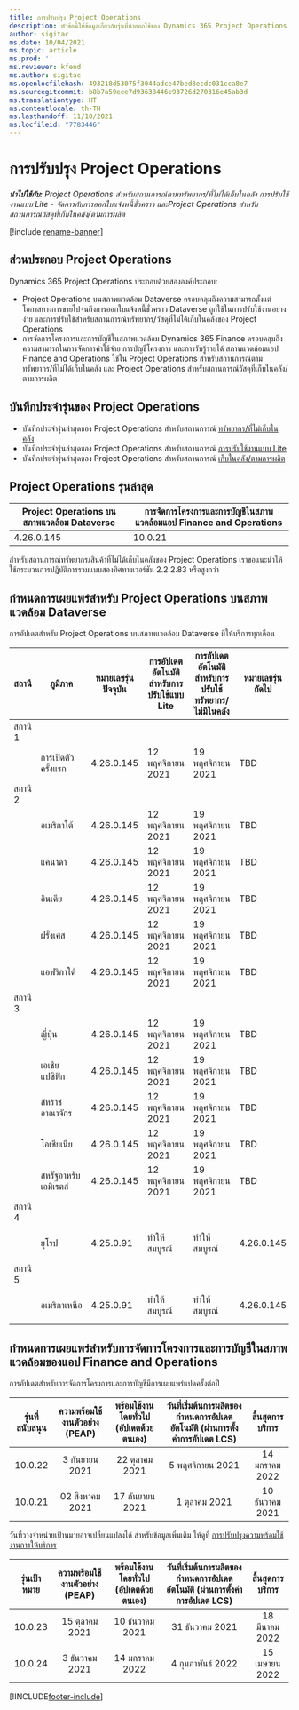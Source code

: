 ```yaml
---
title: การปรับปรุง Project Operations
description: หัวข้อนี้ให้ข้อมูลเกี่ยวกับรุ่นที่นำออกใช้ของ Dynamics 365 Project Operations
author: sigitac
ms.date: 10/04/2021
ms.topic: article
ms.prod: ''
ms.reviewer: kfend
ms.author: sigitac
ms.openlocfilehash: 493218d53075f3044adce47bed8ecdc031cca8e7
ms.sourcegitcommit: b8b7a59eee7d93638446e93726d270316e45ab3d
ms.translationtype: HT
ms.contentlocale: th-TH
ms.lasthandoff: 11/10/2021
ms.locfileid: "7783446"
---
```

# <a name="project-operations-updates"></a>การปรับปรุง Project Operations

_**นำไปใช้กับ:** Project Operations สำหรับสถานการณ์ตามทรัพยากร/ที่ไม่ได้เก็บในคลัง การปรับใช้งานแบบ Lite - จัดการกับการออกใบแจ้งหนี้ชั่วคราว และProject Operations สำหรับสถานการณ์วัสดุที่เก็บในคลัง/ตามการผลิต_

[!include [rename-banner](~/includes/cc-data-platform-banner.md)]

## <a name="project-operations-components"></a>ส่วนประกอบ Project Operations

Dynamics 365 Project Operations ประกอบด้วยสององค์ประกอบ:

- Project Operations บนสภาพแวดล้อม Dataverse ครอบคลุมถึงความสามารถตั้งแต่โอกาสทางการขายไปจนถึงการออกใบแจ้งหนี้ชั่วคราว Dataverse ถูกใช้ในการปรับใช้งานอย่างง่าย และการปรับใช้สำหรับสถานการณ์ทรัพยากร/วัสดุที่ไม่ได้เก็บในคลังของ Project Operations
- การจัดการโครงการและการบัญชีในสภาพแวดล้อม Dynamics 365 Finance ครอบคลุมถึงความสามารถในการจัดการค่าใช้จ่าย การบัญชีโครงการ และการรับรู้รายได้ สภาพแวดล้อมแอป Finance and Operations ใช้ใน Project Operations สำหรับสถานการณ์ตามทรัพยากร/ที่ไม่ได้เก็บในคลัง และ Project Operations สำหรับสถานการณ์วัสดุที่เก็บในคลัง/ตามการผลิต

## <a name="project-operations-release-notes"></a>บันทึกประจำรุ่นของ Project Operations
- บันทึกประจำรุ่นล่าสุดของ Project Operations สำหรับสถานการณ์ [ทรัพยากร/ที่ไม่เก็บในคลัง](whats-new-oct-2021-resource-based.md)
- บันทึกประจำรุ่นล่าสุดของ Project Operations สำหรับสถานการณ์ [การปรับใช้งานแบบ Lite](../pro/whats-new/whats-new-oct-2021-lite.md)
- บันทึกประจำรุ่นล่าสุดของ Project Operations สำหรับสถานการณ์ [เก็บในคลัง/ตามการผลิต](../prod-pma/whats-new/whats-new-jul-2021-stocked.md)

## <a name="project-operations-latest-version"></a>Project Operations รุ่นล่าสุด

| Project Operations บนสภาพแวดล้อม Dataverse | การจัดการโครงการและการบัญชีในสภาพแวดล้อมแอป Finance and Operations | 
| --- | --- |
| 4.26.0.145 | 10.0.21 |

สำหรับสถานการณ์ทรัพยากร/สินค้าที่ไม่ได้เก็บในคลังของ Project Operations เราขอแนะนำให้ใช้กระบวนการปฏิบัติการรวมแบบสองทิศทางเวอร์ชัน 2.2.2.83 หรือสูงกว่า

## <a name="release-schedule-for-project-operations-on-dataverse-environment"></a>กำหนดการเผยแพร่สำหรับ Project Operations บนสภาพแวดล้อม Dataverse

การอัปเดตสำหรับ Project Operations บนสภาพแวดล้อม Dataverse มีให้บริการทุกเดือน 

| สถานี | ภูมิภาค | หมายเลขรุ่นปัจจุบัน | การอัปเดตอัตโนมัติสำหรับการปรับใช้แบบ Lite | การอัปเดตอัตโนมัติสำหรับการปรับใช้ทรัพยากร/ไม่มีในคลัง | หมายเลขรุ่นถัดไป | รุ่นถัดไปมีให้ใช้งานทั่วไป |
|-----------|-----------------------|-----------------|--------------------|---------------------|---------------------|---------------------|
| สถานี 1 |   &nbsp;              |    &nbsp;       | &nbsp;             |      &nbsp;         |      &nbsp;         |      &nbsp;         |
|   &nbsp;  | การเปิดตัวครั้งแรก         |  4.26.0.145     | 12 พฤศจิกายน 2021  | 19 พฤศจิกายน 2021   | TBD                 | 03 ธันวาคม 2021   |
| สถานี 2 |   &nbsp;              |    &nbsp;       | &nbsp;             |      &nbsp;         |      &nbsp;         |      &nbsp;         |
|   &nbsp;  | อเมริกาใต้         |  4.26.0.145     | 12 พฤศจิกายน 2021  | 19 พฤศจิกายน 2021   | TBD                 | 03 ธันวาคม 2021   |
|   &nbsp;  | แคนาดา                |  4.26.0.145     | 12 พฤศจิกายน 2021  | 19 พฤศจิกายน 2021   | TBD                 | 03 ธันวาคม 2021   |
|   &nbsp;  | อินเดีย                 |  4.26.0.145     | 12 พฤศจิกายน 2021  | 19 พฤศจิกายน 2021   | TBD                 | 03 ธันวาคม 2021   |
|   &nbsp;  | ฝรั่งเศส                |  4.26.0.145     | 12 พฤศจิกายน 2021  | 19 พฤศจิกายน 2021   | TBD                 | 03 ธันวาคม 2021   |
|   &nbsp;  | แอฟริกาใต้          |  4.26.0.145     | 12 พฤศจิกายน 2021  | 19 พฤศจิกายน 2021   | TBD                 | 03 ธันวาคม 2021   |
| สถานี 3 |      &nbsp;           |     &nbsp;      |     &nbsp;         |      &nbsp;         |      &nbsp;         |      &nbsp;         |
|   &nbsp;  | ญี่ปุ่น                 |  4.26.0.145     | 12 พฤศจิกายน 2021  | 19 พฤศจิกายน 2021   | TBD                 | 10 ธันวาคม 2021   |
|   &nbsp;  | เอเชียแปซิฟิก          |  4.26.0.145     | 12 พฤศจิกายน 2021  | 19 พฤศจิกายน 2021   | TBD                 | 10 ธันวาคม 2021   |
|   &nbsp;  | สหราชอาณาจักร         |  4.26.0.145     | 12 พฤศจิกายน 2021  | 19 พฤศจิกายน 2021   | TBD                 | 10 ธันวาคม 2021   |
|   &nbsp;  | โอเชียเนีย               |  4.26.0.145     | 12 พฤศจิกายน 2021  | 19 พฤศจิกายน 2021   | TBD                 | 10 ธันวาคม 2021   |
|   &nbsp;  | สหรัฐอาหรับเอมิเรตส์  |  4.26.0.145     | 12 พฤศจิกายน 2021  | 19 พฤศจิกายน 2021   | TBD                 | 10 ธันวาคม 2021   |
| สถานี 4 |     &nbsp;            |     &nbsp;      |     &nbsp;         |      &nbsp;         |      &nbsp;         |      &nbsp;         |
|   &nbsp;  | ยุโรป                |  4.25.0.91      | ทำให้สมบูรณ์           | ทำให้สมบูรณ์            | 4.26.0.145          | 12 พฤศจิกายน 2021   |
| สถานี 5 |     &nbsp;            |     &nbsp;      |     &nbsp;         |      &nbsp;         |      &nbsp;         |      &nbsp;         |
|   &nbsp;  | อเมริกาเหนือ         |  4.25.0.91      | ทำให้สมบูรณ์           | ทำให้สมบูรณ์            | 4.26.0.145          | 19 พฤศจิกายน 2021   |


## <a name="release-schedule-for-project-management-and-accounting-in-the-finance-and-operations-apps-environment"></a>กำหนดการเผยแพร่สำหรับการจัดการโครงการและการบัญชีในสภาพแวดล้อมของแอป Finance and Operations

การอัปเดตสำหรับการจัดการโครงการและการบัญชีมีการเผยแพร่แปดครั้งต่อปี

|รุ่นที่สนับสนุน| ความพร้อมใช้งานตัวอย่าง (PEAP) | พร้อมใช้งานโดยทั่วไป (อัปเดตด้วยตนเอง) | วันที่เริ่มต้นการผลิตของกำหนดการอัปเดตอัตโนมัติ (ผ่านการตั้งค่าการอัปเดต LCS) |   สิ้นสุดการบริการ   |
|:---------------:|:---------------------------:|:---------------------------------:|:--------------------------------------------------------------------:|:------------------:|
|     10.0.22     |      3 กันยายน 2021      |        22 ตุลาคม 2021           |                          5 พฤศจิกายน 2021                            | 14 มกราคม 2022   |
|    10.0.21      |         02 สิงหาคม 2021     |           17 กันยายน 2021      |                             1 ตุลาคม 2021                          |  10 ธันวาคม 2021 |


วันที่วางจำหน่ายเป้าหมายอาจเปลี่ยนแปลงได้ สำหรับข้อมูลเพิ่มเติม ให้ดูที่ [การปรับปรุงความพร้อมใช้งานการให้บริการ](/dynamics365/fin-ops-core/fin-ops/get-started/public-preview-releases?toc=%2fdynamics365%2ffinance%2ftoc.json)

|รุ่นเป้าหมาย | ความพร้อมใช้งานตัวอย่าง (PEAP) | พร้อมใช้งานโดยทั่วไป (อัปเดตด้วยตนเอง) | วันที่เริ่มต้นการผลิตของกำหนดการอัปเดตอัตโนมัติ (ผ่านการตั้งค่าการอัปเดต LCS) |   สิ้นสุดการบริการ   |
|:---------------:|:---------------------------:|:---------------------------------:|:--------------------------------------------------------------------:|:------------------:|
|     10.0.23     |      15 ตุลาคม 2021       |        10 ธันวาคม 2021          |                          31 ธันวาคม 2021                           | 18 มีนาคม 2022     |
|     10.0.24     |      3 ธันวาคม 2021       |        14 มกราคม 2022           |                          4 กุมภาพันธ์ 2022                            | 15 เมษายน 2022     |

[!INCLUDE[footer-include](../includes/footer-banner.md)]
